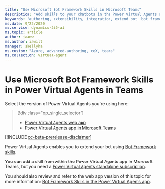 ```yaml
---
title: "Use Microsoft Bot Framework Skills in Microsoft Teams"
description: "Add skills to your chatbots in the Power Virtual Agents app in Microsoft Teams."
keywords: "authoring, extensibility, integration, extend bot, bot framework, skills, custom capabilities, PVA"
ms.date: 9/22/2020
ms.service: dynamics-365-ai
ms.topic: article
author: iaanw
ms.author: iawilt
manager: shellyha
ms.custom: "Azure, advanced-authoring, ceX, teams"
ms.collection: virtual-agent
---
```



# Use Microsoft Bot Framework Skills in Power Virtual Agents in Teams

Select the version of Power Virtual Agents you're using here:

> [!div class="op_single_selector"]
> - [Power Virtual Agents web app](../advanced-use-skills.md)
> - [Power Virtual Agents app in Microsoft Teams](advanced-use-skills-teams.md)


[!INCLUDE [cc-beta-prerelease-disclaimer](includes/cc-beta-prerelease-disclaimer-teams.md)]

Power Virtual Agents enables you to extend your bot using [Bot Framework skills](/azure/bot-service/skills-conceptual?view=azure-bot-service-4.0).

You can add a skill from within the Power Virtual Agents app in Microsoft Teams, but you need a [Power Virtual Agents standalone subscription](../requirements-licensing-subscriptions.md). 

You should also review and refer to the web app version of this topic for more information: [Bot Framework Skills in the Power Virtual Agents app](../advanced-use-skills.md).


